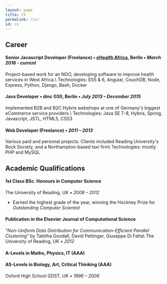 ```yaml
---
layout: page
title: CV
permalink: /cv/
id: cv
---
```


## Career

#### **Senior Javascript Developer (Freelance)** &#8226; [eHealth Africa][eHA], Berlin &#8226; *March 2016 - current*

Project-based work for an NGO, developing software to improve health services in West Africa.\\
Technologies: ES5 & 6, Angular, CouchDB, Node, Express, Python, Django, Bash, Docker

#### **Java Developer** &#8226; dmc 030, Berlin &#8226; *July 2013 – December 2015*

Implemented B2B and B2C Hybris webshops at one of Germany's biggest eCommerce service providers.\\
Technologies: Java SE 7-8, Hybris, Spring, Javascript, JSTL, HTML5, CSS3

#### **Web Developer (Freelance)** &#8226; *2011 – 2013*

Various paid and personal projects. Clients included Reading University's Rock Society, and a Northampton-based taxi firm\\
Technologies: mostly PHP and MySQL

[eHA]: https://www.ehealthafrica.org/


## Academic Qualifications

#### 1st Class BSc. Honours in Computer Science 

The University of Reading, UK  &#8226; *2008 – 2012*

* Earned the highest grade of the year, winning the Hockney Prize for *Outstanding Computer Scientist*

#### Publication in the Elsevier Journal of Computational Science
*"Non-Uniform Data Distribution for Communication-Efficient Parallel Clustering"* by Tabitha Goodall, David Pettinger, Giuseppe Di Fatta\\
The University of Reading, UK  &#8226; *2012*

#### A-Levels in Maths, Physics, IT (AAA)
#### AS-Levels in Biology, Art, Critical Thinking (AAA)
Oxford High School GDST, UK &#8226; *1996 – 2006*